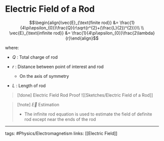 # Electric Field of a Rod
$$\begin{align}\vec{E}_{\text{finite rod}} &= \frac{1}{4\pi\epsilon_{0}}\frac{Q}{r\sqrt{r^{2}+(\frac{L}{2})^{2}}}\\ \\
\vec{E}_{\text{infinite rod}} &= \frac{1}{4\pi\epsilon_{0}}\frac{2\lambda}{r}\end{align}$$

where:
- $Q$ : Total charge of rod

- $r$ : Distance between point of interest and rod
	- On the axis of symmetry

- $L$ : Length of rod

> [!done] Electric Field Rod Proof
> ![[Sketches/Electric Field of a Rod]]

> [!note] $\vec{E}$ Estimation
> - The infinite rod equation is used to estimate the field of definite rod except near the ends of the rod


---
tags: #Physics/Electromagnetism 
links: [[Electric Field]]